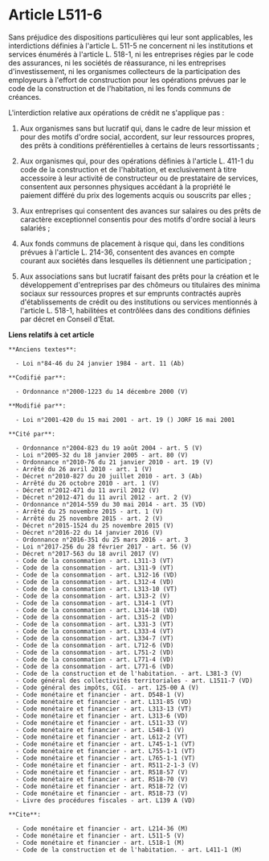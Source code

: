 # Article L511-6

Sans préjudice des dispositions particulières qui leur sont applicables, les interdictions définies à l'article L. 511-5 ne
concernent ni les institutions et services énumérés à l'article L. 518-1, ni les entreprises régies par le code des
assurances, ni les sociétés de réassurance, ni les entreprises d'investissement, ni les organismes collecteurs de la
participation des employeurs à l'effort de construction pour les opérations prévues par le code de la construction et de
l'habitation, ni les fonds communs de créances.

L'interdiction relative aux opérations de crédit ne s'applique pas :

1. Aux organismes sans but lucratif qui, dans le cadre de leur mission et pour des motifs d'ordre social, accordent, sur leur
ressources propres, des prêts à conditions préférentielles à certains de leurs ressortissants ;

2. Aux organismes qui, pour des opérations définies à l'article L. 411-1 du code de la construction et de l'habitation, et
exclusivement à titre accessoire à leur activité de constructeur ou de prestataire de services, consentent aux personnes
physiques accédant à la propriété le paiement différé du prix des logements acquis ou souscrits par elles ;

3. Aux entreprises qui consentent des avances sur salaires ou des prêts de caractère exceptionnel consentis pour des motifs
d'ordre social à leurs salariés ;

4. Aux fonds communs de placement à risque qui, dans les conditions prévues à l'article L. 214-36, consentent des avances en
compte courant aux sociétés dans lesquelles ils détiennent une participation ;

5. Aux associations sans but lucratif faisant des prêts  pour la création et le développement d'entreprises par des chômeurs
ou titulaires des minima sociaux sur ressources propres et sur emprunts contractés auprès d'établissements de crédit ou des
institutions ou services mentionnés à l'article L. 518-1, habilitées et contrôlées dans des conditions définies par décret en
Conseil d'Etat.

**Liens relatifs à cet article**

	**Anciens textes**:

	  - Loi n°84-46 du 24 janvier 1984 - art. 11 (Ab)

	**Codifié par**:

	  - Ordonnance n°2000-1223 du 14 décembre 2000 (V)

	**Modifié par**:

	  - Loi n°2001-420 du 15 mai 2001 - art. 19 () JORF 16 mai 2001

	**Cité par**:

	  - Ordonnance n°2004-823 du 19 août 2004 - art. 5 (V)
	  - Loi n°2005-32 du 18 janvier 2005 - art. 80 (V)
	  - Ordonnance n°2010-76 du 21 janvier 2010 - art. 19 (V)
	  - Arrêté du 26 avril 2010 - art. 1 (V)
	  - Décret n°2010-827 du 20 juillet 2010 - art. 3 (Ab)
	  - Arrêté du 26 octobre 2010 - art. 1 (V)
	  - Décret n°2012-471 du 11 avril 2012 (V)
	  - Décret n°2012-471 du 11 avril 2012 - art. 2 (V)
	  - Ordonnance n°2014-559 du 30 mai 2014 - art. 35 (VD)
	  - Arrêté du 25 novembre 2015 - art. 1 (V)
	  - Arrêté du 25 novembre 2015 - art. 2 (V)
	  - Décret n°2015-1524 du 25 novembre 2015 (V)
	  - Décret n°2016-22 du 14 janvier 2016 (V)
	  - Ordonnance n°2016-351 du 25 mars 2016 - art. 3
	  - Loi n°2017-256 du 28 février 2017 - art. 56 (V)
	  - Décret n°2017-563 du 18 avril 2017 (V)
	  - Code de la consommation - art. L311-3 (VT)
	  - Code de la consommation - art. L311-9 (VT)
	  - Code de la consommation - art. L312-16 (VD)
	  - Code de la consommation - art. L312-4 (VD)
	  - Code de la consommation - art. L313-10 (VT)
	  - Code de la consommation - art. L313-2 (V)
	  - Code de la consommation - art. L314-1 (VT)
	  - Code de la consommation - art. L314-18 (VD)
	  - Code de la consommation - art. L315-2 (VD)
	  - Code de la consommation - art. L331-3 (VT)
	  - Code de la consommation - art. L333-4 (VT)
	  - Code de la consommation - art. L334-7 (VT)
	  - Code de la consommation - art. L712-6 (VD)
	  - Code de la consommation - art. L751-2 (VD)
	  - Code de la consommation - art. L771-4 (VD)
	  - Code de la consommation - art. L771-6 (VD)
	  - Code de la construction et de l'habitation. - art. L381-3 (V)
	  - Code général des collectivités territoriales - art. L1511-7 (VD)
	  - Code général des impôts, CGI. - art. 125-00 A (V)
	  - Code monétaire et financier - art. D548-1 (V)
	  - Code monétaire et financier - art. L131-85 (VD)
	  - Code monétaire et financier - art. L313-13 (VT)
	  - Code monétaire et financier - art. L313-6 (VD)
	  - Code monétaire et financier - art. L511-33 (V)
	  - Code monétaire et financier - art. L548-1 (V)
	  - Code monétaire et financier - art. L612-2 (VT)
	  - Code monétaire et financier - art. L745-1-1 (VT)
	  - Code monétaire et financier - art. L755-1-1 (VT)
	  - Code monétaire et financier - art. L765-1-1 (VT)
	  - Code monétaire et financier - art. R511-2-1-3 (V)
	  - Code monétaire et financier - art. R518-57 (V)
	  - Code monétaire et financier - art. R518-70 (V)
	  - Code monétaire et financier - art. R518-72 (V)
	  - Code monétaire et financier - art. R518-73 (V)
	  - Livre des procédures fiscales - art. L139 A (VD)

	**Cite**:

	  - Code monétaire et financier - art. L214-36 (M)
	  - Code monétaire et financier - art. L511-5 (V)
	  - Code monétaire et financier - art. L518-1 (M)
	  - Code de la construction et de l'habitation. - art. L411-1 (M)
